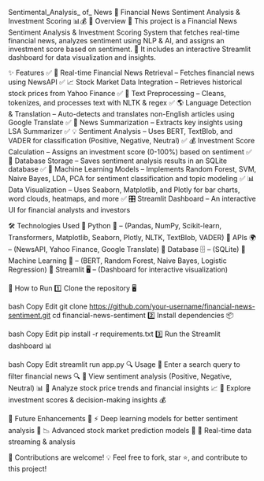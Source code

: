 Sentimental_Analysis_ of_ News
🚀 Financial News Sentiment Analysis & Investment Scoring 📊💰
🌟 Overview
🔹 This project is a Financial News Sentiment Analysis & Investment Scoring System that fetches real-time financial news, analyzes sentiment using NLP & AI, and assigns an investment score based on sentiment.
🔹 It includes an interactive Streamlit dashboard for data visualization and insights.

✨ Features
✅ 📢 Real-time Financial News Retrieval – Fetches financial news using NewsAPI
✅ 📈 Stock Market Data Integration – Retrieves historical stock prices from Yahoo Finance
✅ 📝 Text Preprocessing – Cleans, tokenizes, and processes text with NLTK & regex
✅ 🌎 Language Detection & Translation – Auto-detects and translates non-English articles using Google Translate
✅ 📄 News Summarization – Extracts key insights using LSA Summarizer
✅ 💡 Sentiment Analysis – Uses BERT, TextBlob, and VADER for classification (Positive, Negative, Neutral)
✅ 💰 Investment Score Calculation – Assigns an investment score (0-100%) based on sentiment
✅ 💾 Database Storage – Saves sentiment analysis results in an SQLite database
✅ 🤖 Machine Learning Models – Implements Random Forest, SVM, Naive Bayes, LDA, PCA for sentiment classification and topic modeling
✅ 📊 Data Visualization – Uses Seaborn, Matplotlib, and Plotly for bar charts, word clouds, heatmaps, and more
✅ 🎛️ Streamlit Dashboard – An interactive UI for financial analysts and investors

🛠️ Technologies Used
🔹 Python 🐍 – (Pandas, NumPy, Scikit-learn, Transformers, Matplotlib, Seaborn, Plotly, NLTK, TextBlob, VADER)
🔹 APIs 🌍 – (NewsAPI, Yahoo Finance, Google Translate)
🔹 Database 🗄️ – (SQLite)
🔹 Machine Learning 🤖 – (BERT, Random Forest, Naive Bayes, Logistic Regression)
🔹 Streamlit 🖥️ – (Dashboard for interactive visualization)

🚀 How to Run
1️⃣ Clone the repository 🖥️

bash
Copy
Edit
git clone https://github.com/your-username/financial-news-sentiment.git
cd financial-news-sentiment
2️⃣ Install dependencies 📦

bash
Copy
Edit
pip install -r requirements.txt
3️⃣ Run the Streamlit dashboard 📊

bash
Copy
Edit
streamlit run app.py
🔍 Usage
🔹 Enter a search query to filter financial news 🔍
🔹 View sentiment analysis (Positive, Negative, Neutral) 📊
🔹 Analyze stock price trends and financial insights 📈
🔹 Explore investment scores & decision-making insights 💰

🚀 Future Enhancements
🔹 ⚡ Deep learning models for better sentiment analysis
🔹 📉 Advanced stock market prediction models
🔹 🔄 Real-time data streaming & analysis

🌟 Contributions are welcome! 💡 Feel free to fork, star ⭐, and contribute to this project!
